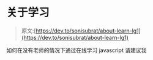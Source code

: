 # 关于学习

> 原文:[https://dev.to/sonisubrat/about-learn-lg1](https://dev.to/sonisubrat/about-learn-lg1)

如何在没有老师的情况下通过在线学习 javascript 请建议我